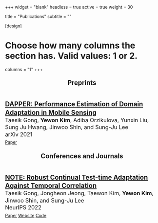 +++
widget = "blank"
headless = true
active = true
weight = 30

title = "Publications"
subtitle = ""

[design]
  # Choose how many columns the section has. Valid values: 1 or 2.
  columns = "1"
+++

<style>
  .paper {font-size: 21px;}
  .authors {font-size: 18px;}
  .venue {font-size: 18px;}

  @media only screen and (max-width: 768px) {
    .paper {font-size: 18px;}
    .authors {font-size: 14px;}
    .venue {font-size: 14px;}
  }
</style>

<h2 style="text-align: center; line-height:0.7"> Preprints </h3>
<br>

<p style="line-height:1.3">
  <span class="paper"><a href="https://arxiv.org/abs/2111.11053"><b>DAPPER: Performance Estimation of Domain Adaptation in Mobile Sensing</b></a></span><br>
  <span class="authors">Taesik Gong, <b>Yewon Kim</b>, Adiba Orzikulova, Yunxin Liu, Sung Ju Hwang, Jinwoo Shin, and Sung-Ju Lee</span><br>
  <span class="venue">arXiv 2021</span><br style="content: ' '; display: block; margin: 5px;">
  <a class="badge badge-light" href="https://arxiv.org/abs/2111.11053"><i class="far fa-file-alt"></i> Paper</a>
  <!-- <a class="badge badge-light" href="projects/attention"><i class="fa fa-home"></i> Website</a> -->
</p> 

<h2 style="text-align: center; line-height:0.7"> Conferences and Journals </h3>
<br>

<p style="line-height:1.3">
  <span class="paper"><a href="https://arxiv.org/abs/2208.05117"><b>NOTE: Robust Continual Test-time Adaptation Against Temporal Correlation</b></a></span><br>
  <span class="authors">Taesik Gong, Jongheon Jeong, Taewon Kim, <b>Yewon Kim</b>, Jinwoo Shin, and Sung-Ju Lee</span><br>
  <span class="venue">NeurIPS 2022</span><br style="content: ' '; display: block; margin: 5px;">
  <a class="badge badge-light" href="https://arxiv.org/abs/2208.05117"><i class="far fa-file-alt"></i> Paper</a>
  <a class="badge badge-light" href="https://nmsl.kaist.ac.kr/projects/note/"><i class="fa fa-home"></i> Website</a>
  <a class="badge badge-light" href="https://github.com/TaesikGong/NOTE"><i class="fa fa-code"></i> Code</a>
</p> 


<!-- #### Posters, Demos, Videos, and Workshop Papers -->
